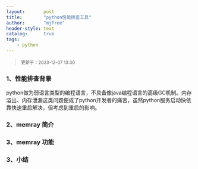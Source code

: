 ```yaml
---
layout:       post
title:        "python性能排查工具"
author:       "mjTree"
header-style: text
catalog:      true
tags:
    - python
---
```


><small>更新于：2023-12-07 13:30</small>


### 1、性能排查背景
python做为弱语言类型的编程语言，不具备像java编程语言的高级GC机制。内存溢出、内存泄漏这类问题便成了python开发者的痛苦，虽然python服务启动快依靠快速重启解决，但考虑到重启的影响。  


### 2、memray 简介



### 3、memray 功能


### 3、小结

